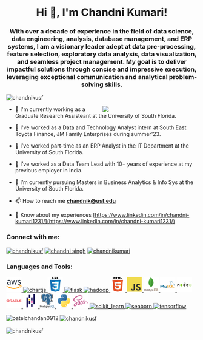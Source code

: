 <h1 align="center">Hi 👋, I'm Chandni Kumari!</h1>

<h3 align="center">With over a decade of experience in the field of data science, data engineering, analysis, database management, and ERP systems, I am a visionary leader adept at data pre-processing, feature selection, exploratory data analysis, data visualization, and seamless project management. My goal is to deliver impactful solutions through concise and impressive execution, leveraging exceptional communication and analytical problem-solving skills.</h3>

<p align="left"> <img src="https://komarev.com/ghpvc/?username=chandnikusf&label=Profile%20views&color=0e75b6&style=flat" alt="chandnikusf" /> </p>


<img align= "right" width="250"  src="https://camo.githubusercontent.com/402b2fc1baaf7931fcadd20d59223a85cac298d84aaefe6486868a4f1b3e4fd7/68747470733a2f2f63646e2e6472696262626c652e636f6d2f75736572732f31373730372f73637265656e73686f74732f323431333735342f7272722e676966">

- 🔭 I'm currently working as a Graduate Research Assisteant at the University of South Florida.
- 🔭 I've worked as a Data and Technology Analyst intern at South East Toyota Finance, JM Family Enterprises during summer'23.
- 🔭 I’ve worked part-time as an ERP Analyst in the IT Department at the University of South Florida. 
- 🔭 I’ve worked as a Data Team Lead with 10+ years of experience at my previous employer in India.
- 🌱 I’m currently pursuing Masters in Business Analytics & Info Sys at the University of South Florida. 

- 📫 How to reach me **chandnik@usf.edu**

- 📄 Know about my experiences [https://www.linkedin.com/in/chandni-kumari1231/](https://www.linkedin.com/in/chandni-kumari1231/)

<h3 align="left">Connect with me:</h3>
<p align="left">
<a href="https://linkedin.com/in/chandnikusf" target="blank"><img align="center" src="https://raw.githubusercontent.com/rahuldkjain/github-profile-readme-generator/master/src/images/icons/Social/linked-in-alt.svg" alt="chandnikusf" height="30" width="40" /></a>
<a href="https://fb.com/chandni singh" target="blank"><img align="center" src="https://raw.githubusercontent.com/rahuldkjain/github-profile-readme-generator/master/src/images/icons/Social/facebook.svg" alt="chandni singh" height="30" width="40" /></a>
<a href="https://www.leetcode.com/chandnikumari" target="blank"><img align="center" src="https://raw.githubusercontent.com/rahuldkjain/github-profile-readme-generator/master/src/images/icons/Social/leet-code.svg" alt="chandnikumari" height="30" width="40" /></a>
</p>

<h3 align="left">Languages and Tools:</h3>
<p align="left"> <a href="https://aws.amazon.com" target="_blank" rel="noreferrer"> <img src="https://raw.githubusercontent.com/devicons/devicon/master/icons/amazonwebservices/amazonwebservices-original-wordmark.svg" alt="aws" width="40" height="40"/> </a> <a href="https://www.chartjs.org" target="_blank" rel="noreferrer"> <img src="https://www.chartjs.org/media/logo-title.svg" alt="chartjs" width="40" height="40"/> </a> <a href="https://www.w3schools.com/css/" target="_blank" rel="noreferrer"> <img src="https://raw.githubusercontent.com/devicons/devicon/master/icons/css3/css3-original-wordmark.svg" alt="css3" width="40" height="40"/> </a> <a href="https://flask.palletsprojects.com/" target="_blank" rel="noreferrer"> <img src="https://www.vectorlogo.zone/logos/pocoo_flask/pocoo_flask-icon.svg" alt="flask" width="40" height="40"/> </a> <a href="https://hadoop.apache.org/" target="_blank" rel="noreferrer"> <img src="https://www.vectorlogo.zone/logos/apache_hadoop/apache_hadoop-icon.svg" alt="hadoop" width="40" height="40"/> </a> <a href="https://www.w3.org/html/" target="_blank" rel="noreferrer"> <img src="https://raw.githubusercontent.com/devicons/devicon/master/icons/html5/html5-original-wordmark.svg" alt="html5" width="40" height="40"/> </a> <a href="https://developer.mozilla.org/en-US/docs/Web/JavaScript" target="_blank" rel="noreferrer"> <img src="https://raw.githubusercontent.com/devicons/devicon/master/icons/javascript/javascript-original.svg" alt="javascript" width="40" height="40"/> </a> <a href="https://www.mongodb.com/" target="_blank" rel="noreferrer"> <img src="https://raw.githubusercontent.com/devicons/devicon/master/icons/mongodb/mongodb-original-wordmark.svg" alt="mongodb" width="40" height="40"/> </a> <a href="https://www.mysql.com/" target="_blank" rel="noreferrer"> <img src="https://raw.githubusercontent.com/devicons/devicon/master/icons/mysql/mysql-original-wordmark.svg" alt="mysql" width="40" height="40"/> </a> <a href="https://nodejs.org" target="_blank" rel="noreferrer"> <img src="https://raw.githubusercontent.com/devicons/devicon/master/icons/nodejs/nodejs-original-wordmark.svg" alt="nodejs" width="40" height="40"/> </a> <a href="https://www.oracle.com/" target="_blank" rel="noreferrer"> <img src="https://raw.githubusercontent.com/devicons/devicon/master/icons/oracle/oracle-original.svg" alt="oracle" width="40" height="40"/> </a> <a href="https://pandas.pydata.org/" target="_blank" rel="noreferrer"> <img src="https://raw.githubusercontent.com/devicons/devicon/2ae2a900d2f041da66e950e4d48052658d850630/icons/pandas/pandas-original.svg" alt="pandas" width="40" height="40"/> </a> <a href="https://www.postgresql.org" target="_blank" rel="noreferrer"> <img src="https://raw.githubusercontent.com/devicons/devicon/master/icons/postgresql/postgresql-original-wordmark.svg" alt="postgresql" width="40" height="40"/> </a> <a href="https://www.python.org" target="_blank" rel="noreferrer"> <img src="https://raw.githubusercontent.com/devicons/devicon/master/icons/python/python-original.svg" alt="python" width="40" height="40"/> </a> <a href="https://sass-lang.com" target="_blank" rel="noreferrer"> <img src="https://raw.githubusercontent.com/devicons/devicon/master/icons/sass/sass-original.svg" alt="sass" width="40" height="40"/> </a> <a href="https://scikit-learn.org/" target="_blank" rel="noreferrer"> <img src="https://upload.wikimedia.org/wikipedia/commons/0/05/Scikit_learn_logo_small.svg" alt="scikit_learn" width="40" height="40"/> </a> <a href="https://seaborn.pydata.org/" target="_blank" rel="noreferrer"> <img src="https://seaborn.pydata.org/_images/logo-mark-lightbg.svg" alt="seaborn" width="40" height="40"/> </a> <a href="https://www.tensorflow.org" target="_blank" rel="noreferrer"> <img src="https://www.vectorlogo.zone/logos/tensorflow/tensorflow-icon.svg" alt="tensorflow" width="40" height="40"/> </a> </p>

<p><img align="left" src="https://github-readme-stats-one.vercel.app/api/top-langs?username=chandnikusf&show_icons=true&locale=en&layout=compact" alt="patelchandan0912" /></p>
<p>&nbsp;<img align="center" src="https://github-readme-stats.vercel.app/api?username=chandnikusf&show_icons=true&locale=en" alt="chandnikusf" /></p>

<p><img align="center" src="https://github-readme-streak-stats.herokuapp.com/?user=chandnikusf&" alt="chandnikusf" /></p>
